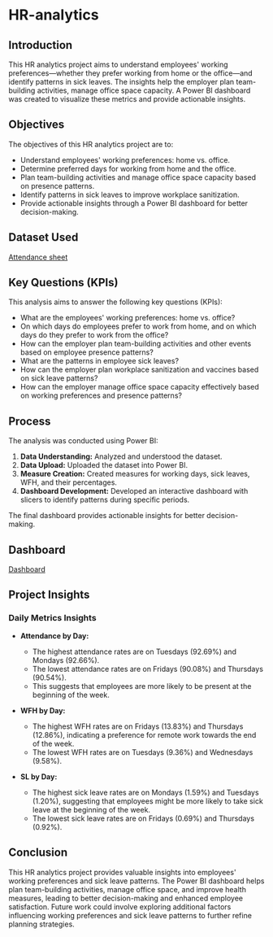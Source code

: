 # HR-analytics

## Introduction
This HR analytics project aims to understand employees' working preferences—whether they prefer working from home or the office—and identify patterns in sick leaves. The insights help the employer plan team-building activities, manage office space capacity. A Power BI dashboard was created to visualize these metrics and provide actionable insights.

## Objectives
The objectives of this HR analytics project are to:
- Understand employees' working preferences: home vs. office.
- Determine preferred days for working from home and the office.
- Plan team-building activities and manage office space capacity based on presence patterns.
- Identify patterns in sick leaves to improve workplace sanitization.
- Provide actionable insights through a Power BI dashboard for better decision-making.

## Dataset Used

[Attendance sheet](https://github.com/harshavardhandeore/HR-analytics/blob/main/Attendance%20Sheet%202022-2023_Masked.xlsx)

## Key Questions (KPIs)
This analysis aims to answer the following key questions (KPIs):
- What are the employees' working preferences: home vs. office?
- On which days do employees prefer to work from home, and on which days do they prefer to work from the office?
- How can the employer plan team-building activities and other events based on employee presence patterns?
- What are the patterns in employee sick leaves?
- How can the employer plan workplace sanitization and vaccines based on sick leave patterns?
- How can the employer manage office space capacity effectively based on working preferences and presence patterns?

## Process
The analysis was conducted using Power BI:

1. **Data Understanding:** Analyzed and understood the dataset.
2. **Data Upload:** Uploaded the dataset into Power BI.
3. **Measure Creation:** Created measures for working days, sick leaves, WFH, and their percentages.
4. **Dashboard Development:** Developed an interactive dashboard with slicers to identify patterns during specific periods.

The final dashboard provides actionable insights for better decision-making.

## Dashboard

[Dashboard](https://github.com/harshavardhandeore/HR-analytics/raw/main/Screenshot%202025-03-05%20200124.png)

## Project Insights

### Daily Metrics Insights
- **Attendance by Day:**
  - The highest attendance rates are on Tuesdays (92.69%) and Mondays (92.66%).
  - The lowest attendance rates are on Fridays (90.08%) and Thursdays (90.54%).
  - This suggests that employees are more likely to be present at the beginning of the week.

- **WFH by Day:**
  - The highest WFH rates are on Fridays (13.83%) and Thursdays (12.86%), indicating a preference for remote work towards the end of the week.
  - The lowest WFH rates are on Tuesdays (9.36%) and Wednesdays (9.58%).

- **SL by Day:**
  - The highest sick leave rates are on Mondays (1.59%) and Tuesdays (1.20%), suggesting that employees might be more likely to take sick leave at the beginning of the week.
  - The lowest sick leave rates are on Fridays (0.69%) and Thursdays (0.92%).

## Conclusion
This HR analytics project provides valuable insights into employees' working preferences and sick leave patterns. The Power BI dashboard helps plan team-building activities, manage office space, and improve health measures, leading to better decision-making and enhanced employee satisfaction. Future work could involve exploring additional factors influencing working preferences and sick leave patterns to further refine planning strategies.


